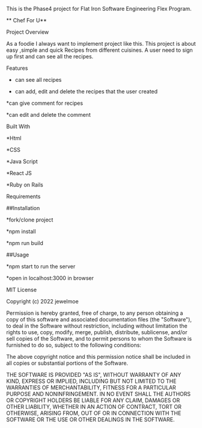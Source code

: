 This is the Phase4 project for Flat Iron Software Engineering Flex Program.

** Chef For U**

Project Overview

As a foodie I always want to implement project like this. This project is about easy ,simple and quick Recipes from different cuisines.
A user need to sign up first and can see all the recipes. 


Features

* can see all recipes

* can add, edit and delete the recipes that the user created

*can give comment for recipes

*can edit and delete the comment

Built With

*Html

*CSS

*Java Script

*React JS

*Ruby on Rails


Requirements




##Installation

*fork/clone project

*npm install

*npm run build

##Usage

*npm start to run the server

*open in localhost:3000 in browser

MIT License

Copyright (c) 2022 jewelmoe

Permission is hereby granted, free of charge, to any person obtaining a copy of this software and associated documentation files (the "Software"), to deal in the Software without restriction, including without limitation the rights to use, copy, modify, merge, publish, distribute, sublicense, and/or sell copies of the Software, and to permit persons to whom the Software is furnished to do so, subject to the following conditions:

The above copyright notice and this permission notice shall be included in all copies or substantial portions of the Software.

THE SOFTWARE IS PROVIDED "AS IS", WITHOUT WARRANTY OF ANY KIND, EXPRESS OR IMPLIED, INCLUDING BUT NOT LIMITED TO THE WARRANTIES OF MERCHANTABILITY, FITNESS FOR A PARTICULAR PURPOSE AND NONINFRINGEMENT. IN NO EVENT SHALL THE AUTHORS OR COPYRIGHT HOLDERS BE LIABLE FOR ANY CLAIM, DAMAGES OR OTHER LIABILITY, WHETHER IN AN ACTION OF CONTRACT, TORT OR OTHERWISE, ARISING FROM, OUT OF OR IN CONNECTION WITH THE SOFTWARE OR THE USE OR OTHER DEALINGS IN THE SOFTWARE.
